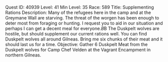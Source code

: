 Quest ID: 40939
Level: 41
Min Level: 35
Race: 589
Title: Supplementing Rations
Description: Many of the refugees here in the camp and at the Greymane Wall are starving. The threat of the worgen has been enough to deter most from foraging or hunting. I request you to aid in our situation and perhaps I can get a decent meal for everyone.$B$B The Duskpelt wolves are hostile, but should supplement our current rations well. You can find Duskpelt wolves all around Gilneas. Bring me six chunks of their meat and it should last us for a time.
Objective: Gather 6 Duskpelt Meat from the Duskpelt wolves for Camp Chef Velden at the Vagrant Encampment in northern Gilneas.
